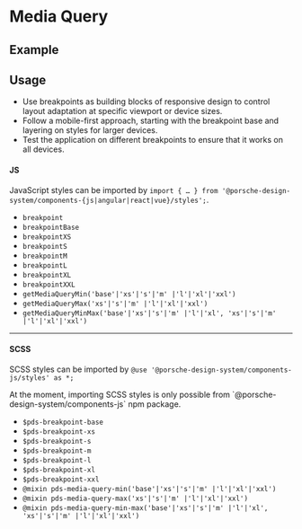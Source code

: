 # Media Query

<TableOfContents></TableOfContents>

## Example

<Playground :frameworkMarkup="codeExample" :externalStackBlitzDependencies="['styled-components']">
  <ExampleStylesMediaQuery />
</Playground>

## Usage

- Use breakpoints as building blocks of responsive design to control layout adaptation at specific viewport or device
  sizes.
- Follow a mobile-first approach, starting with the breakpoint base and layering on styles for larger devices.
- Test the application on different breakpoints to ensure that it works on all devices.

#### JS

JavaScript styles can be imported by
`import { … } from '@porsche-design-system/components-{js|angular|react|vue}/styles';`.

- `breakpoint`
- `breakpointBase`
- `breakpointXS`
- `breakpointS`
- `breakpointM`
- `breakpointL`
- `breakpointXL`
- `breakpointXXL`
- `getMediaQueryMin('base'|'xs'|'s'|'m' |'l'|'xl'|'xxl')`
- `getMediaQueryMax('xs'|'s'|'m' |'l'|'xl'|'xxl')`
- `getMediaQueryMinMax('base'|'xs'|'s'|'m' |'l'|'xl', 'xs'|'s'|'m' |'l'|'xl'|'xxl')`

---

#### SCSS

SCSS styles can be imported by `@use '@porsche-design-system/components-js/styles' as *;`

<p-inline-notification heading="Important note" state="warning" persistent="true">
 At the moment, importing SCSS styles is only possible from `@porsche-design-system/components-js` npm package.
</p-inline-notification>

- `$pds-breakpoint-base`
- `$pds-breakpoint-xs`
- `$pds-breakpoint-s`
- `$pds-breakpoint-m`
- `$pds-breakpoint-l`
- `$pds-breakpoint-xl`
- `$pds-breakpoint-xxl`
- `@mixin pds-media-query-min('base'|'xs'|'s'|'m' |'l'|'xl'|'xxl')`
- `@mixin pds-media-query-max('xs'|'s'|'m' |'l'|'xl'|'xxl')`
- `@mixin pds-media-query-min-max('base'|'xs'|'s'|'m' |'l'|'xl', 'xs'|'s'|'m' |'l'|'xl'|'xxl')`

<script lang="ts">
import Vue from 'vue';
import Component from 'vue-class-component';
import { getStylesMediaQueryCodeSamples } from '@porsche-design-system/shared';
import { adjustSelectedFramework } from '@/utils';
import ExampleStylesMediaQuery from '@/pages/patterns/styles/example-media-query.vue';

@Component({
  components: {
    ExampleStylesMediaQuery
  },
})
export default class Code extends Vue {
  codeExample = getStylesMediaQueryCodeSamples();

  public mounted(): void {
    adjustSelectedFramework(this.codeExample);
  }
}
</script>
